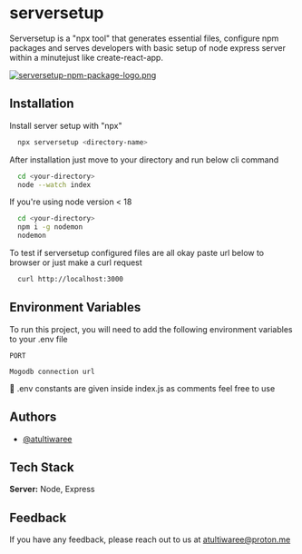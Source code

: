 
# serversetup

Serversetup is a "npx tool" that generates essential files, configure npm packages and serves developers with basic setup of node express server within a minutejust like create-react-app.


[![serversetup-npm-package-logo.png](https://i.postimg.cc/zBFPGc1q/serversetup-npm-package-logo.png)](https://postimg.cc/xJqPsgCZ)


## Installation

Install server setup with "npx"

```bash
  npx serversetup <directory-name>
```

After installation just move to your directory and run below cli command

```bash
  cd <your-directory>
  node --watch index
```

If you're using node version < 18  

```bash
  cd <your-directory> 
  npm i -g nodemon
  nodemon
```

To test if serversetup configured files are all okay paste url below to browser or just make a curl request

```bash
  curl http://localhost:3000
```

## Environment Variables

To run this project, you will need to add the following environment variables to your .env file

`PORT`

`Mogodb connection url` 

👋 .env constants are given inside index.js as comments feel free to use


## Authors

- [@atultiwaree](https://www.github.com/atultiwaree)

    
## Tech Stack


**Server:** Node, Express


## Feedback

If you have any feedback, please reach out to us at atultiwaree@proton.me

